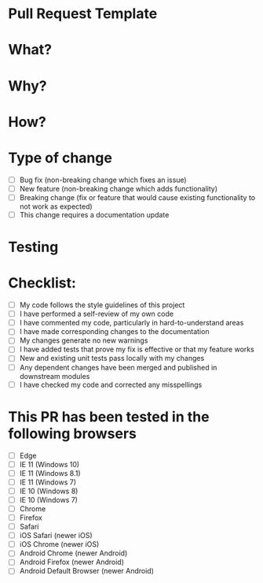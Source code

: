 # Pull Request Template

# What?

# Why?

# How?

# Type of change

- [ ] Bug fix (non-breaking change which fixes an issue)
- [ ] New feature (non-breaking change which adds functionality)
- [ ] Breaking change (fix or feature that would cause existing functionality to not work as expected)
- [ ] This change requires a documentation update

# Testing

# Checklist:
- [ ] My code follows the style guidelines of this project
- [ ] I have performed a self-review of my own code
- [ ] I have commented my code, particularly in hard-to-understand areas
- [ ] I have made corresponding changes to the documentation
- [ ] My changes generate no new warnings
- [ ] I have added tests that prove my fix is effective or that my feature works
- [ ] New and existing unit tests pass locally with my changes
- [ ] Any dependent changes have been merged and published in downstream modules
- [ ] I have checked my code and corrected any misspellings

# This PR has been tested in the following browsers
- [ ] Edge
- [ ] IE 11 (Windows 10)
- [ ] IE 11 (Windows 8.1)
- [ ] IE 11 (Windows 7)
- [ ] IE 10 (Windows 8)
- [ ] IE 10 (Windows 7)
- [ ] Chrome
- [ ] Firefox
- [ ] Safari
- [ ] iOS Safari (newer iOS)
- [ ] iOS Chrome (newer iOS)
- [ ] Android Chrome (newer Android)
- [ ] Android Firefox (newer Android)
- [ ] Android Default Browser (newer Android)
